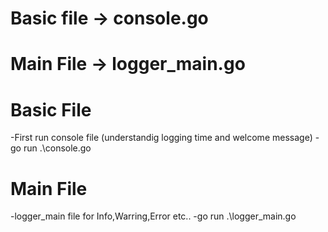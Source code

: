 # Basic file -> console.go
# Main File -> logger_main.go

# Basic File 
-First run console file (understandig logging time and welcome message)
-go run .\console.go 
# Main File
-logger_main file for Info,Warring,Error etc..
-go run .\logger_main.go
